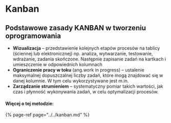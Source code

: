 # Kanban

## Podstawowe zasady KANBAN w tworzeniu oprogramowania

* **Wizualizacja** – przedstawienie kolejnych etapów procesów na tablicy \(ściennej lub elektronicznej\) np. analiza, wytwarzanie, testowanie, wdrażanie, zadania skończone. Następnie zapisanie zadań na kartkach i umieszczenie w odpowiednich kolumnach
* **Ograniczenie pracy w toku** \(ang.work in progress\) – ustalenie maksymalnej dopuszczalnej liczby zadań, które mogą znajdować się w danej kolumnie. W tym celu wykorzystywane jest m.in.
* **Zarządzanie strumieniem** – systematyczny pomiar takich wartości, jak czas i płynność wykonywania zadań, w celu optymalizacji procesów.

#### Więcej o tej metodzie:

{% page-ref page="../../kanban.md" %}



